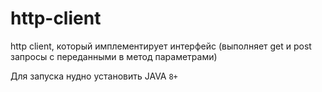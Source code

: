 # http-client
http client, который имплементирует интерфейс (выполняет get и post запросы с переданными в метод параметрами)

Для запуска нудно установить JAVA `8+`